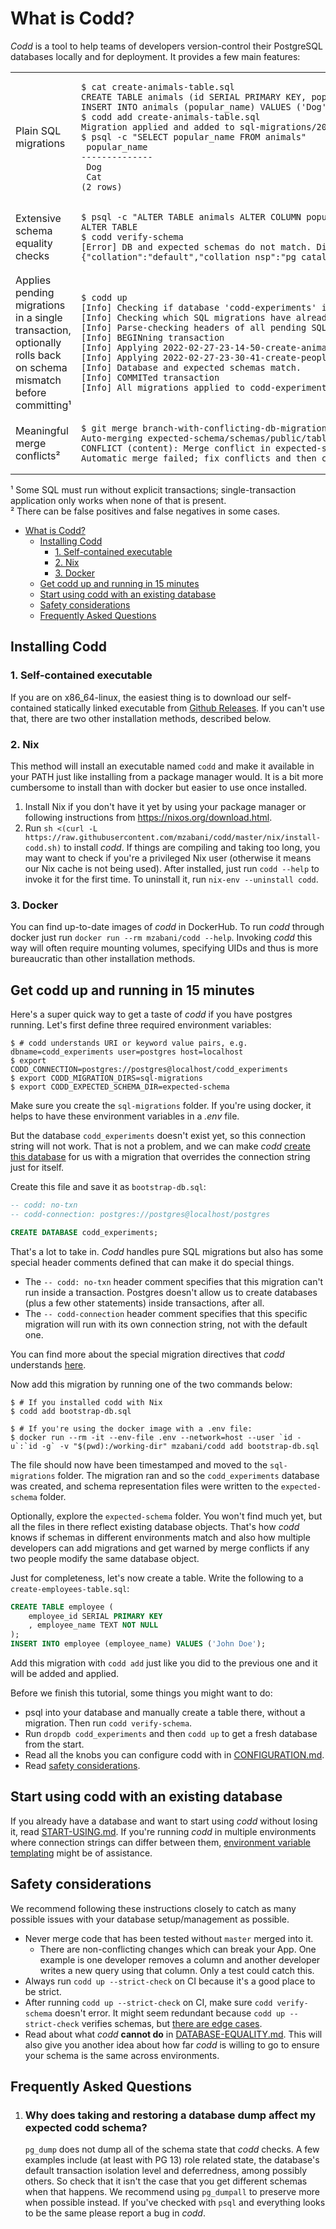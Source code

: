 # What is Codd?

_Codd_ is a tool to help teams of developers version-control their PostgreSQL databases locally and for deployment. It provides a few main features:

<table>
<tr>
   <td>Plain SQL migrations</td>
   <td>

````shell
$ cat create-animals-table.sql
CREATE TABLE animals (id SERIAL PRIMARY KEY, popular_name TEXT NOT NULL);
INSERT INTO animals (popular_name) VALUES ('Dog'), ('Cat');
$ codd add create-animals-table.sql
Migration applied and added to sql-migrations/2022-02-27-23-14-50-create-animals-table.sql
$ psql -c "SELECT popular_name FROM animals"
 popular_name
--------------
 Dog
 Cat
(2 rows)
````

</td>
</tr>

<tr>
<td>Extensive schema equality checks</td>
<td>

````shell
$ psql -c "ALTER TABLE animals ALTER COLUMN popular_name TYPE VARCHAR(30)"
ALTER TABLE
$ codd verify-schema
[Error] DB and expected schemas do not match. Differing objects and their current DB schemas are: {"schemas/public/tables/animals/cols/popular_name":["different-schemas",{"collation":"default","collation_nsp":"pg_catalog","default":null,"generated":"","hasdefault":false,"identity":"","inhcount":0,"local":true,"notnull":true,"order":2,"privileges":null,"type":"varchar"}]}
````

</td>
</tr>

<tr>
<td>Applies pending migrations in a single transaction, optionally rolls back on schema mismatch before committing¹</td>
<td>

````shell
$ codd up
[Info] Checking if database 'codd-experiments' is accessible with the configured connection string... (waiting up to 5sec)
[Info] Checking which SQL migrations have already been applied...
[Info] Parse-checking headers of all pending SQL Migrations...
[Info] BEGINning transaction
[Info] Applying 2022-02-27-23-14-50-create-animals-table.sql
[Info] Applying 2022-02-27-23-30-41-create-people-table.sql
[Info] Database and expected schemas match.
[Info] COMMITed transaction
[Info] All migrations applied to codd-experiments successfully
````

</td>
</tr>

<tr>
<td>Meaningful merge conflicts²</td>
<td>

````shell
$ git merge branch-with-conflicting-db-migration
Auto-merging expected-schema/schemas/public/tables/animals/cols/popular_name
CONFLICT (content): Merge conflict in expected-schema/schemas/public/tables/animals/cols/popular_name
Automatic merge failed; fix conflicts and then commit the result.
````

</td>
</tr>

</table>

¹ Some SQL must run without explicit transactions; single-transaction application only works when none of that is present.  
² There can be false positives and false negatives in some cases.  

<!-- vscode-markdown-toc -->
- [What is Codd?](#what-is-codd)
  - [Installing Codd](#installing-codd)
    - [1. Self-contained executable](#1-self-contained-executable)
    - [2. Nix](#2-nix)
    - [3. Docker](#3-docker)
  - [Get codd up and running in 15 minutes](#get-codd-up-and-running-in-15-minutes)
  - [Start using codd with an existing database](#start-using-codd-with-an-existing-database)
  - [Safety considerations](#safety-considerations)
  - [Frequently Asked Questions](#frequently-asked-questions)

<!-- vscode-markdown-toc-config
	numbering=false
	autoSave=true
	/vscode-markdown-toc-config -->
<!-- /vscode-markdown-toc -->

## Installing Codd

### 1. Self-contained executable

If you are on x86_64-linux, the easiest thing is to download our self-contained statically linked executable from [Github Releases](https://github.com/mzabani/codd/releases). If you can't use that, there are two other installation methods, described below.

### 2. Nix

This method will install an executable named `codd` and make it available in your PATH just like installing from a package manager would. It is a bit more cumbersome to install than with docker but easier to use once installed.

1. Install Nix if you don't have it yet by using your package manager or following instructions from https://nixos.org/download.html.
2. Run `sh <(curl -L https://raw.githubusercontent.com/mzabani/codd/master/nix/install-codd.sh)` to install _codd_. If things are compiling and taking too long, you may want to check if you're a privileged Nix user (otherwise it means our Nix cache is not being used). After installed, just run `codd --help` to invoke it for the first time. To uninstall it, run `nix-env --uninstall codd`.

### 3. Docker

You can find up-to-date images of _codd_ in DockerHub. To run _codd_ through docker just run `docker run --rm mzabani/codd --help`.
Invoking _codd_ this way will often require mounting volumes, specifying UIDs and thus is more bureaucratic than other installation methods.

## Get codd up and running in 15 minutes

Here's a super quick way to get a taste of _codd_ if you have postgres running. Let's first define three required environment variables:

````shell
$ # codd understands URI or keyword value pairs, e.g. dbname=codd_experiments user=postgres host=localhost
$ export CODD_CONNECTION=postgres://postgres@localhost/codd_experiments
$ export CODD_MIGRATION_DIRS=sql-migrations
$ export CODD_EXPECTED_SCHEMA_DIR=expected-schema
````

Make sure you create the `sql-migrations` folder. If you're using docker, it helps to have these environment variables in a _.env_ file.

But the database `codd_experiments` doesn't exist yet, so this connection string will not work. That is not a problem, and we can make _codd_ [create this database](docs/BOOTSTRAPPING.md) for us with a migration that overrides the connection string just for itself.

Create this file and save it as `bootstrap-db.sql`:

````sql
-- codd: no-txn
-- codd-connection: postgres://postgres@localhost/postgres

CREATE DATABASE codd_experiments;
````

That's a lot to take in. _Codd_ handles pure SQL migrations but also has some special header comments defined that can make it do special things.

- The `-- codd: no-txn` header comment specifies that this migration can't run inside a transaction. Postgres doesn't allow us to create databases (plus a few other statements) inside transactions, after all.
- The `-- codd-connection` header comment specifies that this specific migration will run with its own connection string, not with the default one.

You can find more about the special migration directives that _codd_ understands [here](docs/SQL-MIGRATIONS.md#configurability).

Now add this migration by running one of the two commands below:

````shell
$ # If you installed codd with Nix
$ codd add bootstrap-db.sql

$ # If you're using the docker image with a .env file:
$ docker run --rm -it --env-file .env --network=host --user `id -u`:`id -g` -v "$(pwd):/working-dir" mzabani/codd add bootstrap-db.sql
````

The file should now have been timestamped and moved to the `sql-migrations` folder. The migration ran and so the `codd_experiments` database was created, and schema representation files were written to the `expected-schema` folder.

Optionally, explore the `expected-schema` folder. You won't find much yet, but all the files in there reflect existing database objects. That's how _codd_ knows if schemas in different environments match and also how multiple developers can add migrations and get warned by merge conflicts if any two people modify the same database object.

Just for completeness, let's now create a table. Write the following to a `create-employees-table.sql`:

````sql
CREATE TABLE employee (
    employee_id SERIAL PRIMARY KEY
    , employee_name TEXT NOT NULL
);
INSERT INTO employee (employee_name) VALUES ('John Doe');
````

Add this migration with `codd add` just like you did to the previous one and it will be added and applied.

Before we finish this tutorial, some things you might want to do:
- psql into your database and manually create a table there, without a migration. Then run `codd verify-schema`.
- Run `dropdb codd_experiments` and then `codd up` to get a fresh database from the start.
- Read all the knobs you can configure codd with in [CONFIGURATION.md](docs/CONFIGURATION.md).
- Read [safety considerations](#safety-considerations).

## Start using codd with an existing database

If you already have a database and want to start using _codd_ without losing it, read [START-USING.md](docs/START-USING.md).
If you're running _codd_ in multiple environments where connection strings can differ between them, [environment variable templating](docs/SQL-MIGRATIONS.md#templating-environment-variables-into-migrations) might be of assistance.

## Safety considerations

We recommend following these instructions closely to catch as many possible issues with your database setup/management as possible.

- Never merge code that has been tested without `master` merged into it.
  - There are non-conflicting changes which can break your App. One example is one developer removes a column and another developer writes a new query using that column. Only a test could catch this.  
- Always run `codd up --strict-check` on CI because it's a good place to be strict.
- After running `codd up --strict-check` on CI, make sure `codd verify-schema` doesn't error. It might seem redundant because `codd up --strict-check` verifies schemas, but [there are edge cases](docs/DATABASE-EQUALITY.md#delayed-effect-in-pg_catalog).
- Read about what _codd_ **cannot do** in [DATABASE-EQUALITY.md](docs/DATABASE-EQUALITY.md#delayed-effect-in-pg_catalog). This will also give you another idea about how far _codd_ is willing to go to ensure your schema is the same across environments.  

## Frequently Asked Questions

1. ### Why does taking and restoring a database dump affect my expected codd schema?
   `pg_dump` does not dump all of the schema state that _codd_ checks. A few examples include (at least with PG 13) role related state, the database's default transaction isolation level and deferredness, among possibly others. So check that it isn't the case that you get different schemas when that happens. We recommend using `pg_dumpall` to preserve more when possible instead. If you've checked with `psql` and everything looks to be the same please report a bug in _codd_.
